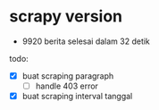 # scrapy version
- 9920 berita selesai dalam 32 detik

todo:
- [x] buat scraping paragraph
  - [ ] handle 403 error
- [x] buat scraping interval tanggal
